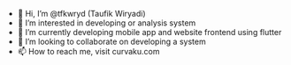 - 👋 Hi, I’m @tfkwryd (Taufik Wiryadi)
- 👀 I’m interested in developing or analysis system
- 🌱 I’m currently developing mobile app and website frontend using flutter
- 💞️ I’m looking to collaborate on developing a system
- 📫 How to reach me, visit curvaku.com

<!---
tfkwryd/tfkwryd is a ✨ special ✨ repository because its `README.md` (this file) appears on your GitHub profile.
You can click the Preview link to take a look at your changes.
--->
